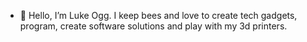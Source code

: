 - 👋 Hello, I’m Luke Ogg. I keep bees and love to create tech gadgets, program, create software solutions and play with my 3d printers.

<!---
lukeogg/lukeogg is a ✨ special ✨ repository because its `README.md` (this file) appears on your GitHub profile.
You can click the Preview link to take a look at your changes.
--->
